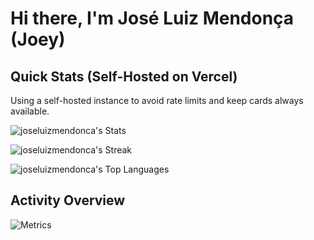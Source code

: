 # Hi there, I'm José Luiz Mendonça (Joey)

## Quick Stats (Self-Hosted on Vercel)
Using a self-hosted instance to avoid rate limits and keep cards always available.

![joseluizmendonca's Stats](https://github-readme-stats-855tiqj43-joseluizmendoncas-projects.vercel.app/api?username=joseluizmendonca&theme=dark&show_icons=true&hide_border=false&count_private=true)

![joseluizmendonca's Streak](https://github-readme-streak-stats.herokuapp.com/?user=joseluizmendonca&theme=dark&hide_border=false)

![joseluizmendonca's Top Languages](https://github-readme-stats-855tiqj43-joseluizmendoncas-projects.vercel.app/api/top-langs/?username=joseluizmendonca&theme=dark&show_icons=true&hide_border=false&layout=compact)



## Activity Overview
![Metrics](https://github-readme-stats-855tiqj43-joseluizmendoncas-projects.vercel.app/api?username=joseluizmendonca&theme=dark&show_icons=true&hide_border=true&card_width=400&rank_icon=github)


